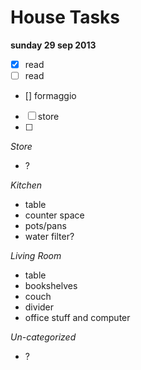 House Tasks
===========

**sunday 29 sep 2013**
- [x]  read
- [ ]  read
- [] formaggio
- [ ]  store
- [ ] 

*Store*
- ?

*Kitchen*

- table
- counter space
- pots/pans
- water filter?

*Living Room*
- table
- bookshelves
- couch
- divider
- office stuff and computer

*Un-categorized*
- ?

